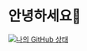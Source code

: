 # 안녕하세요👋
[![나의 GitHub 상태](https://github-readme-stats.vercel.app/api?username=5vs8vt&locale=kr)](https://github.com/5vs8vt/github-readme-stats)
